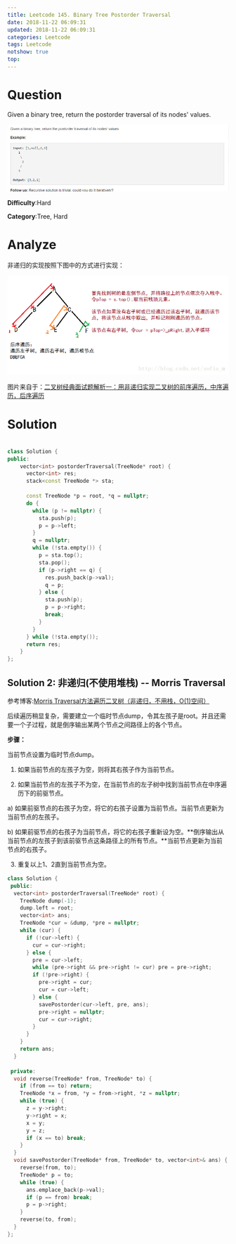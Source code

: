 ```yaml
---
title: Leetcode 145. Binary Tree Postorder Traversal
date: 2018-11-22 06:09:31
updated: 2018-11-22 06:09:31
categories: Leetcode
tags: Leetcode
notshow: true
top:
---
```


# Question

Given a binary tree, return the postorder traversal of its nodes' values.

![](/images/in-post/2018-11-22-Leetcode-145-Binary-Tree-Postorder-Travesal/2018-11-25-23-35-50.png)

**Difficulty**:Hard

**Category**:Tree, Hard

<!-- more -->

# Analyze

非递归的实现按照下图中的方式进行实现：

![](/images/in-post/2018-11-22-Leetcode-145-Binary-Tree-Postorder-Travesal/2018-11-25-23-37-09.png)

图片来自于：[二叉树经典面试题解析一：用非递归实现二叉树的前序遍历，中序遍历，后序遍历](https://blog.csdn.net/sofia_m/article/details/78975165)

# Solution

```cpp

class Solution {
public:
    vector<int> postorderTraversal(TreeNode* root) {
      vector<int> res;
      stack<const TreeNode *> sta;

      const TreeNode *p = root, *q = nullptr;
      do {
        while (p != nullptr) {
          sta.push(p);
          p = p->left;
        }
        q = nullptr;
        while (!sta.empty()) {
          p = sta.top();
          sta.pop();
          if (p->right == q) {
            res.push_back(p->val);
            q = p;
          } else {
            sta.push(p);
            p = p->right;
            break;
          }
        }
      } while (!sta.empty());
      return res;
    }
};
```

## Solution 2: 非递归(不使用堆栈) -- Morris Traversal

参考博客:[Morris Traversal方法遍历二叉树（非递归，不用栈，O(1)空间）](http://www.cnblogs.com/AnnieKim/archive/2013/06/15/morristraversal.html)


后续遍历稍显复杂，需要建立一个临时节点dump，令其左孩子是root。并且还需要一个子过程，就是倒序输出某两个节点之间路径上的各个节点。

**步骤：**

当前节点设置为临时节点dump。

1. 如果当前节点的左孩子为空，则将其右孩子作为当前节点。

2. 如果当前节点的左孩子不为空，在当前节点的左子树中找到当前节点在中序遍历下的前驱节点。

  a) 如果前驱节点的右孩子为空，将它的右孩子设置为当前节点。当前节点更新为当前节点的左孩子。

  b) 如果前驱节点的右孩子为当前节点，将它的右孩子重新设为空。**倒序输出从当前节点的左孩子到该前驱节点这条路径上的所有节点。**当前节点更新为当前节点的右孩子。

3. 重复以上1、2直到当前节点为空。

```cpp
class Solution {
 public:
  vector<int> postorderTraversal(TreeNode* root) {
    TreeNode dump(-1);
    dump.left = root;
    vector<int> ans;
    TreeNode *cur = &dump, *pre = nullptr;
    while (cur) {
      if (!cur->left) {
        cur = cur->right;
      } else {
        pre = cur->left;
        while (pre->right && pre->right != cur) pre = pre->right;
        if (!pre->right) {
          pre->right = cur;
          cur = cur->left;
        } else {
          savePostorder(cur->left, pre, ans);
          pre->right = nullptr;
          cur = cur->right;
        }
      }
    }
    return ans;
  }

 private:
  void reverse(TreeNode* from, TreeNode* to) {
    if (from == to) return;
    TreeNode *x = from, *y = from->right, *z = nullptr;
    while (true) {
      z = y->right;
      y->right = x;
      x = y;
      y = z;
      if (x == to) break;
    }
  }
  void savePostorder(TreeNode* from, TreeNode* to, vector<int>& ans) {
    reverse(from, to);
    TreeNode* p = to;
    while (true) {
      ans.emplace_back(p->val);
      if (p == from) break;
      p = p->right;
    }
    reverse(to, from);
  }
};
```